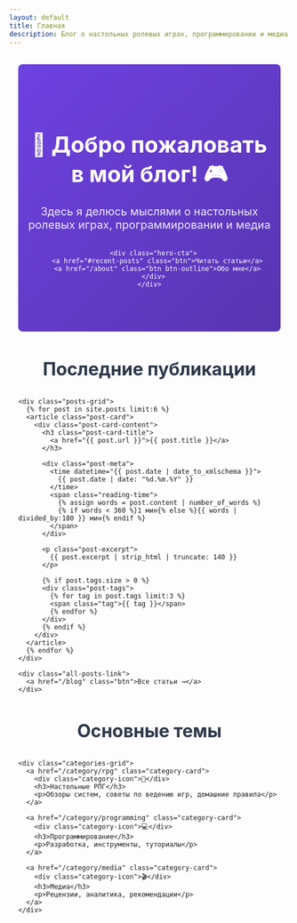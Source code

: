 ```yaml
---
layout: default
title: Главная
description: Блог о настольных ролевых играх, программировании и медиа
---
```


<link rel="shortcut icon" type="image/x-icon" href="/favicon.ico">
<link rel="stylesheet" href="/assets/css/home.css">

<main class="home-container">
  <section class="hero-section">
    <div class="hero-content">
      <h1 class="hero-title">🎲 Добро пожаловать в мой блог! 🎮</h1>
      <p class="hero-subtitle">Здесь я делюсь мыслями о настольных ролевых играх, программировании и медиа</p>
      
      <div class="hero-cta">
        <a href="#recent-posts" class="btn">Читать статьи</a>
        <a href="/about" class="btn btn-outline">Обо мне</a>
      </div>
    </div>
  </section>

  <section id="recent-posts" class="posts-section">
    <h2 class="section-title">Последние публикации</h2>
    
    <div class="posts-grid">
      {% for post in site.posts limit:6 %}
      <article class="post-card">
        <div class="post-card-content">
          <h3 class="post-card-title">
            <a href="{{ post.url }}">{{ post.title }}</a>
          </h3>
          
          <div class="post-meta">
            <time datetime="{{ post.date | date_to_xmlschema }}">
              {{ post.date | date: "%d.%m.%Y" }}
            </time>
            <span class="reading-time">
              {% assign words = post.content | number_of_words %}
              {% if words < 360 %}1 мин{% else %}{{ words | divided_by:180 }} мин{% endif %}
            </span>
          </div>
          
          <p class="post-excerpt">
            {{ post.excerpt | strip_html | truncate: 140 }}
          </p>
          
          {% if post.tags.size > 0 %}
          <div class="post-tags">
            {% for tag in post.tags limit:3 %}
            <span class="tag">{{ tag }}</span>
            {% endfor %}
          </div>
          {% endif %}
        </div>
      </article>
      {% endfor %}
    </div>
    
    <div class="all-posts-link">
      <a href="/blog" class="btn">Все статьи →</a>
    </div>
  </section>

  <section class="categories-section">
    <h2 class="section-title">Основные темы</h2>
    
    <div class="categories-grid">
      <a href="/category/rpg" class="category-card">
        <div class="category-icon">🎲</div>
        <h3>Настольные РПГ</h3>
        <p>Обзоры систем, советы по ведению игр, домашние правила</p>
      </a>
      
      <a href="/category/programming" class="category-card">
        <div class="category-icon">💻</div>
        <h3>Программирование</h3>
        <p>Разработка, инструменты, туториалы</p>
      </a>
      
      <a href="/category/media" class="category-card">
        <div class="category-icon">🎬</div>
        <h3>Медиа</h3>
        <p>Рецензии, аналитика, рекомендации</p>
      </a>
    </div>
  </section>
</main>

<style>
  :root {
    --primary: #6e41e2;
    --primary-dark: #5835b0;
    --text: #2d3748;
    --text-light: #4a5568;
    --bg: #f7fafc;
    --card-bg: #ffffff;
    --border: #e2e8f0;
  }
  
  .home-container {
    max-width: 1200px;
    margin: 0 auto;
    padding: 0 1rem;
  }
  
  .hero-section {
    background: linear-gradient(135deg, var(--primary) 0%, var(--primary-dark) 100%);
    color: white;
    padding: 4rem 1rem;
    border-radius: 0.5rem;
    margin: 2rem 0;
    text-align: center;
  }
  
  .hero-title {
    font-size: 2.5rem;
    margin-bottom: 1rem;
  }
  
  .hero-subtitle {
    font-size: 1.25rem;
    max-width: 700px;
    margin: 0 auto 2rem;
    opacity: 0.9;
  }
  
  .hero-cta {
    display: flex;
    gap: 1rem;
    justify-content: center;
  }
  
  .btn {
    display: inline-block;
    padding: 0.75rem 1.5rem;
    background: white;
    color: var(--primary);
    border-radius: 0.25rem;
    text-decoration: none;
    font-weight: 600;
    transition: all 0.2s;
  }
  
  .btn:hover {
    transform: translateY(-2px);
    box-shadow: 0 4px 6px rgba(0,0,0,0.1);
  }
  
  .btn-outline {
    background: transparent;
    border: 2px solid white;
    color: white;
  }
  
  .section-title {
    text-align: center;
    margin: 3rem 0 2rem;
    font-size: 2rem;
    color: var(--text);
  }
  
  .posts-grid {
    display: grid;
    grid-template-columns: repeat(auto-fill, minmax(300px, 1fr));
    gap: 1.5rem;
    margin-bottom: 3rem;
  }
  
  .post-card {
    background: var(--card-bg);
    border-radius: 0.5rem;
    overflow: hidden;
    box-shadow: 0 1px 3px rgba(0,0,0,0.1);
    transition: transform 0.2s;
  }
  
  .post-card:hover {
    transform: translateY(-5px);
  }
  
  .post-card-content {
    padding: 1.5rem;
  }
  
  .post-card-title {
    margin: 0 0 0.5rem;
    font-size: 1.25rem;
  }
  
  .post-card-title a {
    color: var(--text);
    text-decoration: none;
  }
  
  .post-meta {
    display: flex;
    gap: 1rem;
    font-size: 0.875rem;
    color: var(--text-light);
    margin-bottom: 0.75rem;
  }
  
  .post-excerpt {
    color: var(--text-light);
    margin: 0.5rem 0 1rem;
    font-size: 0.9375rem;
  }
  
  .post-tags {
    display: flex;
    gap: 0.5rem;
    flex-wrap: wrap;
  }
  
  .tag {
    background: var(--bg);
    color: var(--text-light);
    padding: 0.25rem 0.5rem;
    border-radius: 9999px;
    font-size: 0.75rem;
  }
  
  .all-posts-link {
    text-align: center;
    margin: 2rem 0;
  }
  
  .categories-grid {
    display: grid;
    grid-template-columns: repeat(auto-fit, minmax(250px, 1fr));
    gap: 1.5rem;
    margin: 2rem 0 4rem;
  }
  
  .category-card {
    background: var(--card-bg);
    border-radius: 0.5rem;
    padding: 1.5rem;
    text-align: center;
    text-decoration: none;
    color: var(--text);
    border: 1px solid var(--border);
    transition: all 0.2s;
  }
  
  .category-card:hover {
    transform: translateY(-5px);
    box-shadow: 0 10px 15px -3px rgba(0,0,0,0.1);
  }
  
  .category-icon {
    font-size: 2.5rem;
    margin-bottom: 1rem;
  }
  
  .category-card h3 {
    margin: 0.5rem 0;
  }
  
  .category-card p {
    color: var(--text-light);
    font-size: 0.9375rem;
    margin: 0;
  }
  
  @media (max-width: 768px) {
    .hero-title {
      font-size: 2rem;
    }
    
    .hero-subtitle {
      font-size: 1.1rem;
    }
    
    .hero-cta {
      flex-direction: column;
      align-items: center;
    }
    
    .btn {
      width: 100%;
      max-width: 250px;
    }
  }
</style>
